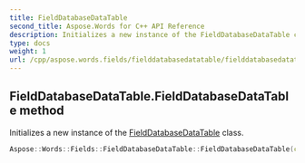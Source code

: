 ```yaml
---
title: FieldDatabaseDataTable
second_title: Aspose.Words for C++ API Reference
description: Initializes a new instance of the FieldDatabaseDataTable class. 
type: docs
weight: 1
url: /cpp/aspose.words.fields/fielddatabasedatatable/fielddatabasedatatable/
---
```

## FieldDatabaseDataTable.FieldDatabaseDataTable method


Initializes a new instance of the [FieldDatabaseDataTable](../) class.

```cpp
Aspose::Words::Fields::FieldDatabaseDataTable::FieldDatabaseDataTable(const System::ArrayPtr<System::String> &columnNames)
```

